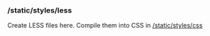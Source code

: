 ### /static/styles/less
Create LESS files here. Compile them into CSS in [/static/styles/css](https://github.com/rclark/trailguide/tree/master/static/styles/css)
